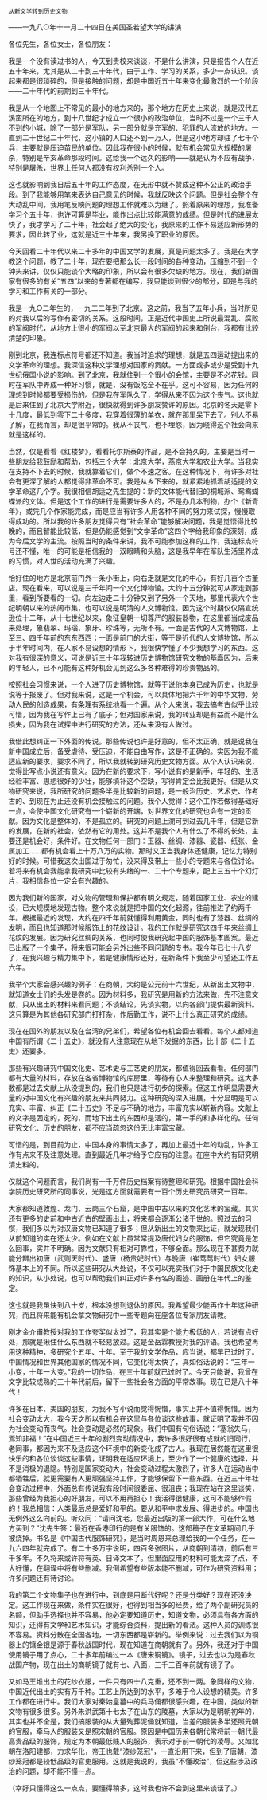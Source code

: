     从新文学转到历史文物 

   ——一九八○年十一月二十四日在美国圣若望大学的讲演 

   各位先生，各位女士，各位朋友： 

   我是一个没有读过书的人，今天到贵校来谈谈，不是什么讲演，只是报告个人在近五十年来，尤其是从二十到三十年代，由于工作、学习的关系，多少一点认识。谈起来都是很琐碎的，但是接触的问题，却是中国近五十年来变化最激烈的一个阶段——二十年代的前期到三十年代。 

   我是从一个地图上不常见的最小的地方来的，那个地方在历史上来说，就是汉代五溪蛮所在的地方，到十八世纪才成立一个很小的政治单位，当时不过是一个三千人不到的小城，除了一部分是军队，另一部分就是充军的、犯罪的人流放的地方。一直到二十世纪二十年代，这小镇的人口还不到一万人，但是这小地方却驻了七千个兵，主要就是压迫苗民的单位。因此我在很小的时候，就有机会常见大规模的屠杀，特别是辛亥革命那段时间。这给我一个远久的影响——就是认为不应有战争，特别是屠杀，世界上任何人都没有权利杀别一个人。

   这也就影响到我日后五十年的工作态度，在无形中就不赞成这种不公正的政治手段。到了我能够用笔来表达自己意见的时候，我就反映这个问题。但是社会整个在大动乱中间，我用笔反映问题的理想工作就难以为继了。照着原来的理想，我准备学习个五十年，也许可算是毕业，能作出点比较能满意的成绩。但是时代的进展太快了，我才学习了二十年，社会起了绝大的变化，我原来的工作不易适应新形势的要求，因此转了业，这就是近三十年来，我另换了职业的原因。

   今天回看二十年代以来二十多年的中国文学的发展，真是问题太多了。我是在大学教这个问题，教了二十年，现在要把那么长一段时间的各种变动，压缩到不到一个钟头来讲，仅仅只能谈个大略的印象，所以会有很多欠缺的地方。现在，我们新国家有很多的有关“五四”以来的专著都在编写，我只能谈到很少的部分，即是与我的学习和工作有关的一部分。

   我是一九○二年生的，一九二二年到了北京。这之前，我当了五年小兵，当时所见的对我以后的写作有密切的关系。这段时间，正是近代中国史上所说最混乱、腐败的军阀时代，从地方上很小的军阀以至北京最大的军阀的起来和倒台，我都有比较清楚的印象。

   刚到北京，我连标点符号都还不知道。我当时追求的理想，就是五四运动提出来的文学革命的理想。我深信这种文学理想对国家的贡献。一方面或多或少是受到十九世纪俄国小说的影响。到了北京，我就住到一个很小的会馆，主要是不必花钱。同时在军队中养成一种好习惯，就是，没有饭吃全不在乎。这可不容易，因为任何的理想到时候都要受损伤的。但是我在军队久了，学得从来不因为这个丧气。这也就是后来住到了北京大学附近，很快就得到许多朋友赞许的原因。北京的冬天是零下十几度，最低到零下二十多度，我穿着很薄的单衣，就在那里呆下去了。别人不易了解，在我而言，却是很平常的。我从不丧气，也不埋怨，因为晓得这个社会向来就是这样的。

   当然，仅是看看《红楼梦》，看看托尔斯泰的作品，是不会持久的。主要是当时一些朋友给我鼓励和帮助，包括三个大学：北京大学，燕京大学和农业大学。当我实在支持不下去的时候，我就靠着它们，做个不速之客。在这种情况下，有许多对社会有更深了解的人都觉得非革命不可。我是从乡下来的，就紧紧地抓着胡适提的文学革命这几个字。我很相信胡适之先生提的：新的文体能代替旧的桐城派、鸳鸯蝴蝶派的文体。但是这个工作的进行是需要许多人的，不是办几本刊物，办个《新青年》，或凭几个作家能完成，而是应当有许多人用各种不同的努力来试探，慢慢取得成功的。所以我的许多朋友觉得只有“社会革命”能够解决问题，我是觉悟得比较晚的，而且智能比较低，但是仍能感觉到“文学革命”这四个字给我印象的深刻，成为今后文学的主流。按照当时的条件来讲，我不可能参加这样的工作，我连标点符号还不懂，唯一的可能是相信我的一双眼睛和头脑，这是我早年在军队生活里养成的习惯，对人世的活动充满了兴趣。

   恰好住的地方是北京前门外一条小街上，向右走就是文化的中心，有好几百个古董店。现在看来，可以说是三千年间一个文化博物馆。大约十五分钟就可从家走到那里，看到所要看的一切。向左边走二十分钟又到了另外一个天地，那里代表六个世纪明朝以来的热闹市集，也可以说是明清的人文博物馆。因为这个时期仅仅隔宣统逊位十二年，从十七世纪以来，象征皇朝一切尊严的服装器物，在这里都当成废品来处理，象翡翠、玛瑙、象牙、珍珠等，无所不有。一面是古代的人文博物馆，上至三、四千年前的东东西西；一面是前门的大街，等于是近代的人文博物馆，所以于半年时间内，在人家不易设想的情形下，我很快学懂了不少我想学习的东西。这对我有很深的意义，可说是近三十年我转进历史博物馆研究文物的基矗因为，后来的年轻人，已不可能有这种好机会见到这么多各种难得的珍贵物品的。

   按照社会习惯来说，一个人进了历史博物馆，就等于说他本身已成为历史，也就是说等于报废了。但对我来说，这是一个机会，可以具体地把六千年的中华文物，劳动人民的创造成果，有条理有系统地看一个遍。从个人来说，我去搞考古似乎比较可惜，因为我在写作上已有了底子；但对国家来说，我的转业却是有益而不是什么损失，因为我在试探中进行研究的方法，还从来没有人做过。

   我借此想纠正一下外面的传说。那些传说也许是好意的，但不太正确，就是说我在新中国成立后，备受虐待、受压迫，不能自由写作，这是不正确的。实因为我不能适应新的要求，要求不同了，所以我就转到研究历史文物方面。从个人认识来说，觉得比写点小说还有意义。因为在新的要求下，写小说有的是新手，年轻的、生活经验丰富、思想很好的少壮，能够填补这个空缺，写得肯定会比我更好。但是从文物研究来说，我所研究的问题多半是比较新的问题，是一般治历史、艺术史、作考古的、到现在为止还没有机会接触过的问题。我个人觉得：这个工作若做得基础好一点，会使中国文化研究有一个崭新的开端，对世界文化的研究也会有一定的贡献。因为文化是整体的，不是孤立的。研究的问题上溯可到过去几千年，但是它新的发展，在新的社会，依然有它的用处。这并不是我个人有什么了不得的长处，主要还是机会好，条件好。在文物任何一部门：玉器、丝绸、漆器、瓷器、纸张、金属加工……都有机会看上十万八万的实物。那时又正当我身体还健康，记忆力特别好的时候。可惜我这次出国过于匆忙，没来得及带上一些小的专题来与各位讨论。若将来有机会我能拿我研究中比较有头绪的一、二十个专题来，配上三五十个幻灯片，我相信各位一定会有兴趣的。 

   因为我们新的国家，对文物的管理和保护都有明文规定，随着国家工业、农业的建设，已大规模地发现古物。整个来说就是把中国的文化起源，往前推进了约两千年。根据最近的发现，大约在四千年前就懂得利用黄金，同时也有了漆器、丝绸的发明，而且也知道那时候服饰上的花纹设计。我的工作就是研究这四千年来丝绸上花纹的发展。因为研究丝绸的关系，也同时使我研究起中国的服饰基本图案。最近已出版了一个集子，将来很可能会另外出些不同问题的专书。我今年已七十八岁了，在我兴趣与精力集中下，若是健康情形还好，在新条件下我至少可望还工作五六年。

   我举个大家会感兴趣的例子：在商朝，大约是公元前十六世纪，从新出土文物中，就知道女士们的头发是卷的。因为材料多，我研究是用新的方法来做，先不注意文献，只从出土的材料来看问题；不谈结论，先谈实物，以向各部门提供最新资料。这只算是为其他各研究部门打打杂，作后勤工作，说不上什么真正研究的成绩。

   现在在国外的朋友以及在台湾的兄弟们，希望各位有机会回去看看。每个人都知道中国有所谓《二十五史》，就没有人注意现在从地下发掘的东西，比十部《二十五史》还要多。

   那些有兴趣研究中国文化史、艺术史与工艺史的朋友，都值得回去看看。任何部门都有大量的材料，存放在各省博物馆的库房里，等待有心人来整理和研究。这大多数都是过去文献上从没提到的，我们也只是进行初步的探索。但这工作明显需要大量的对中国文化有兴趣的朋友来共同努力。这种研究的深入进展，十分显明是可以充实、丰富、纠正《二十五史》不足与不确的地方，丰富充实以崭新内容。文献上的文字是固定的，死的，而地下出土的东西却是活的，第一手的和多样化的。任何研究文化、历史的朋友，都不应当疏忽这份无比丰富宝藏。

   可惜的是，到目前为止，中国本身的事情太多了，再加上最近十年的动乱，许多工作有点来不及注意处理。直到最近几年才给予它应有的注意。在座中大约有研究明清史料的。

   仅就这个问题而言，我们尚有一千万件历史档案有待整理和研究。根据中国社会科学院历史研究所的同事说，光是这方面就需要有一百个历史研究员研究一百年。 

   大家都知道敦煌、龙门、云岗三个石窟，是中国中古以来的文化艺术的宝藏。其实还有更多的史前和中古近古的壁画出土，将来都会逐渐公诸于世的。照过去的习惯，我们多以为对汉唐文物已知道了很多；但从新出土的文物来比证，就发现我们从前知道的实在还太少。例如在文献上虽常常提及唐代妇女的服饰，但它究竟是怎么回事，实并不明确。因为文献只有相对可靠性，不够全面。那么现在不甚费力就能分辨出初唐（武则天时代）、盛唐（杨贵妃时代）与晚唐（崔莺莺时代）妇女服饰基本上的不同。所以这些研究从大处说，不仅可以充实我们对于中国民族文化史的知识，从小处说，也可以帮助我们纠正对许多有名的画迹、画册在年代上的鉴定。

   这也就是我虽快到八十岁，根本没想到退休的原因。我希望最少能再作十年这种研究，而且将来能有机会拿文物研究中一些专题向在座各位专家朋友请教。 

   刚才金介甫教授对我的工作夸奖似太过了，我其实是个能力极低的人，若说有点好处，那就是揪住什么东西就不轻易放过。这是金岳霖教授对我的评语。我也希望再用这种精神，多研究个五年、十年。至于我的文学作品，应当说，都早已过时了。中国情况和世界其他国家的情况不同，它变化得太快了，真如俗话说的：“三年一小变，十年一大变。”我的一切作品，在三十年前就已过时了。今天只能说，我曾在文字比较成熟的三十年代前后，留下一些社会各方面的平常故事。现在已是八十年代！

   许多在日本、美国的朋友，为我不写小说而觉得惋惜，事实上并不值得惋惜。因为社会变动太大，我今天之所以有机会在这里与各位谈这些故事，就证明了我并不因为社会变动而丧气。社会变动是必然的现象。我们中国有句俗话说：“塞翁失马，焉知非福！”在中国近三十年的剧烈变动情况中，我许多很好很有成就的旧同行，老同事，都因为来不及适应这个环境中的新变化成了古人。我现在居然能在这里很快乐的和各位谈谈这些事情，证明我在适应环境上，至少作了一个健康的选择，并不是消极的退隐。特别是国家变动大，社会变动过程太激烈了，许多人在运动当中都牺牲后，就更需要有人更顽强坚持工作，才能够保留下一些东西。在近三十年社会变动过程中，外面总有传说我有段时间很委屈、很沮丧；我现在站在这里谈笑，那些曾经为我担心的好朋友，可以不用再担心！我活得很健康，这可不能够作假的！我总相信：人类最后总是爱好和平的。要从和平中求发展、得进步的。中国也无例外这么向前的。听众问：“请问沈老，您最近出版的第一部大作，可在什么地方买到？”沈先生答：最近在香港印行的是有关服饰的。这部稿子在文革期间几乎被烧掉。书名是《中国古代服饰研究》，是当时周恩来总理给我的一个任务，在一九六四年就完成了。有二十多万字说明，四百多张图片，从商朝到清初，前后有三千多年。不久将来或许将有英、日译文本了。但里面应用的材料可能太深了点，不大好懂，在翻译中将有些删减。我倒希望有些版本能不删减，可作为研究资料用；许多问题还有待讨论。

   我的第二个文物集子也在进行中，到底是用断代好呢？还是分类好？现在还没决定。这工作现在来做，条件实在很好，也得到相当多的经费，给了两个副研究员的名额，但助手选择也并不容易，他必定要知道历史，知道文物，必须具有各方面的知识，还得有文学和艺术知识，才能综合资料，提出新的看法。这种人员的训练很不容易。资料分散在全国各地，一切东西都是崭新的。举例来说：过去我们以为铜器上的镶金银是源于春秋战国时代，现在知道在商朝就有了。另外，我还对于中国使用镜子用了点心，二十多年前编过一本《唐宋铜镜》。镜子，过去也以为是春秋战国产物，现在出土的商朝镜子就有七、八面，三千三百年前就有镜子了。

   又如马王堆出土的花纱衣服，一件只有四十八克重，还不到一两。象同样的文物，中国近代出土的实有万千种。工艺上所达到的水平，多难于令人设想的精美。许多工作都在进行中。我们大家对秦始皇墓中的兵马俑都很感兴趣，在中国，类似的新文物有很多很多。另外朱洪武第十七太子在山东的陵墓，大家以为是明朝初年的，其实也并不全是，我们搞服装的从大量殉葬泥俑就知道，当差的服装多半还照元朝的官服，牵马人的服装又是照宋朝的官服。原因是中国历来各朝代常将前一朝代最高贵品级的服饰，规定为本朝最低贱人的服饰，表示对于前一朝代的凌辱。又如北朝在洛阳建都，力求华化，帝王也戴“漆纱笼冠”，一直沿用下来，但到了唐朝，漆纱笼冠都是较低品级的官吏服用。这就是我说的，我虽“不懂政治”，但这些涉及政治的问题，却不能不懂一点。

   （幸好只懂得这么一点点，要懂得稍多，这时我也许不会到这里来谈话了。） 

